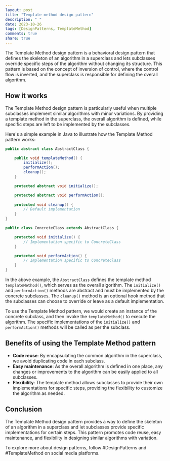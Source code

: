 ```yaml
---
layout: post
title: "Template method design pattern"
description: " "
date: 2023-10-26
tags: [DesignPatterns, TemplateMethod]
comments: true
share: true
---
```


The Template Method design pattern is a behavioral design pattern that defines the skeleton of an algorithm in a superclass and lets subclasses override specific steps of the algorithm without changing its structure. This pattern is based on the concept of inversion of control, where the control flow is inverted, and the superclass is responsible for defining the overall algorithm.

## How it works

The Template Method design pattern is particularly useful when multiple subclasses implement similar algorithms with minor variations. By providing a template method in the superclass, the overall algorithm is defined, while specific steps are left to be implemented by the subclasses.

Here's a simple example in Java to illustrate how the Template Method pattern works:

```java
public abstract class AbstractClass {

    public void templateMethod() {
        initialize();
        performAction();
        cleanup();
    }

    protected abstract void initialize();

    protected abstract void performAction();
    
    protected void cleanup() {
        // Default implementation
    }
}

public class ConcreteClass extends AbstractClass {

    protected void initialize() {
        // Implementation specific to ConcreteClass
    }

    protected void performAction() {
        // Implementation specific to ConcreteClass
    }
}
```

In the above example, the `AbstractClass` defines the template method `templateMethod()`, which serves as the overall algorithm. The `initialize()` and `performAction()` methods are abstract and must be implemented by the concrete subclasses. The `cleanup()` method is an optional hook method that the subclasses can choose to override or leave as a default implementation.

To use the Template Method pattern, we would create an instance of the concrete subclass, and then invoke the `templateMethod()` to execute the algorithm. The specific implementations of the `initialize()` and `performAction()` methods will be called as per the subclass.

## Benefits of using the Template Method pattern

- **Code reuse**: By encapsulating the common algorithm in the superclass, we avoid duplicating code in each subclass.
- **Easy maintenance**: As the overall algorithm is defined in one place, any changes or improvements to the algorithm can be easily applied to all subclasses.
- **Flexibility**: The template method allows subclasses to provide their own implementations for specific steps, providing the flexibility to customize the algorithm as needed.

## Conclusion

The Template Method design pattern provides a way to define the skeleton of an algorithm in a superclass and let subclasses provide specific implementations for certain steps. This pattern promotes code reuse, easy maintenance, and flexibility in designing similar algorithms with variation.

To explore more about design patterns, follow #DesignPatterns and #TemplateMethod on social media platforms.